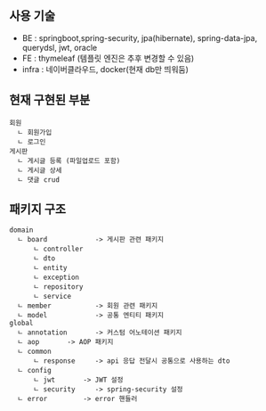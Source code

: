 ## 사용 기술
- BE : springboot,spring-security, jpa(hibernate), spring-data-jpa, querydsl, jwt, oracle
- FE : thymeleaf (템플릿 엔진은 추후 변경할 수 있음)
- infra : 네이버클라우드, docker(현재 db만 띄워둠)



## 현재 구현된 부분
```
회원
  ㄴ 회원가입
  ㄴ 로그인
게시판
  ㄴ 게시글 등록 (파일업로드 포함)
  ㄴ 게시글 상세
  ㄴ 댓글 crud
```


## 패키지 구조
```
domain
  ㄴ board            -> 게시판 관련 패키지
      ㄴ controller
      ㄴ dto
      ㄴ entity
      ㄴ exception
      ㄴ repository
      ㄴ service
  ㄴ member           -> 회원 관련 패키지
  ㄴ model            -> 공통 엔티티 패키지
global
  ㄴ annotation       -> 커스텀 어노테이션 패키지
  ㄴ aop	      -> AOP 패키지
  ㄴ common
      ㄴ response     -> api 응답 전달시 공통으로 사용하는 dto
  ㄴ config
      ㄴ jwt	      -> JWT 설정
      ㄴ security     -> spring-security 설정
  ㄴ error	      -> error 핸들러
```
